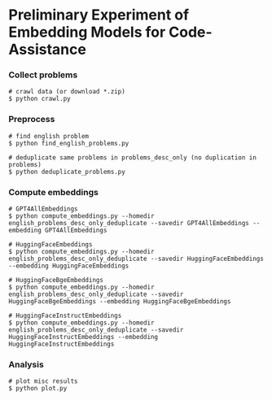 # Preliminary Experiment of Embedding Models for Code-Assistance

### Collect problems
```
# crawl data (or download *.zip)
$ python crawl.py
```

### Preprocess
```
# find english problem
$ python find_english_problems.py

# deduplicate same problems in problems_desc_only (no duplication in problems)
$ python deduplicate_problems.py
```

### Compute embeddings
```
# GPT4AllEmbeddings
$ python compute_embeddings.py --homedir english_problems_desc_only_deduplicate --savedir GPT4AllEmbeddings --embedding GPT4AllEmbeddings

# HuggingFaceEmbeddings
$ python compute_embeddings.py --homedir english_problems_desc_only_deduplicate --savedir HuggingFaceEmbeddings --embedding HuggingFaceEmbeddings

# HuggingFaceBgeEmbeddings
$ python compute_embeddings.py --homedir english_problems_desc_only_deduplicate --savedir HuggingFaceBgeEmbeddings --embedding HuggingFaceBgeEmbeddings

# HuggingFaceInstructEmbeddings
$ python compute_embeddings.py --homedir english_problems_desc_only_deduplicate --savedir HuggingFaceInstructEmbeddings --embedding HuggingFaceInstructEmbeddings
```

### Analysis
```
# plot misc results
$ python plot.py
```
